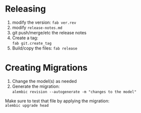 # Releasing

1.  modify the version:  `fab ver.rev`
1.  modify `release-notes.md`
1.  git push/merge/etc the release notes
1.  Create a tag:  
    `fab git.create_tag`
1.  Build/copy the files:
    `fab release`

# Creating Migrations

1.  Change the model(s) as needed
2.  Generate the migration:  
    `alembic revision --autogenerate -m "changes to the model"`

Make sure to test that file by applying the migration:  
`alembic upgrade head`
